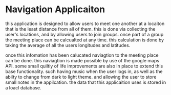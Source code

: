 # Navigation Applicaiton
this application is designed to allow users to meet one another at a locaiton that is the least distance from all of them.
this is done via collecting the user's locations, and by allowing users to join groups.
once part of a group the meeting place can be calcualted at any time. 
this calculation is done by taking the average of all the users longitudes and latitudes.

once this infomation has been calucated naviagtion to the meeting place can be done.
this naviagtion is made possible by use of the google maps API.
some small quiltiy of life improvements are also in place to extend this base functionality.
such having music when the user logs in, as well as the abilty to change from dark to light theme.
and allowing the user to store small notes in the appilcation.
the data that this applicaition uses is stored in a loacl database.
